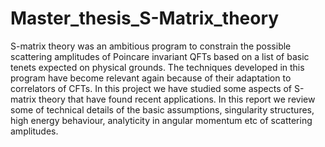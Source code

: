 # Master_thesis_S-Matrix_theory

S-matrix theory was an ambitious program to constrain the possible scattering amplitudes
of Poincare invariant QFTs based on a list of basic tenets expected on physical grounds. The
techniques developed in this program have become relevant again because of their adaptation
to correlators of CFTs. In this project we have studied some aspects of S-matrix theory
that have found recent applications. In this report we review some of technical details of
the basic assumptions, singularity structures, high energy behaviour, analyticity in angular
momentum etc of scattering amplitudes.
